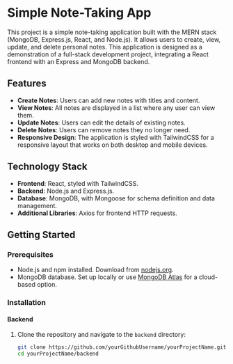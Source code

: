 # Simple Note-Taking App

This project is a simple note-taking application built with the MERN stack (MongoDB, Express.js, React, and Node.js). It allows users to create, view, update, and delete personal notes. This application is designed as a demonstration of a full-stack development project, integrating a React frontend with an Express and MongoDB backend.

## Features

- **Create Notes**: Users can add new notes with titles and content.
- **View Notes**: All notes are displayed in a list where any user can view them.
- **Update Notes**: Users can edit the details of existing notes.
- **Delete Notes**: Users can remove notes they no longer need.
- **Responsive Design**: The application is styled with TailwindCSS for a responsive layout that works on both desktop and mobile devices.

## Technology Stack

- **Frontend**: React, styled with TailwindCSS.
- **Backend**: Node.js and Express.js.
- **Database**: MongoDB, with Mongoose for schema definition and data management.
- **Additional Libraries**: Axios for frontend HTTP requests.

## Getting Started

### Prerequisites

- Node.js and npm installed. Download from [nodejs.org](https://nodejs.org/).
- MongoDB database. Set up locally or use [MongoDB Atlas](https://www.mongodb.com/cloud/atlas) for a cloud-based option.

### Installation

#### Backend

1. Clone the repository and navigate to the `backend` directory:
   ```bash
   git clone https://github.com/yourGithubUsername/yourProjectName.git
   cd yourProjectName/backend
